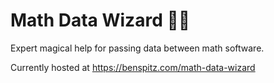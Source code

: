 # Math Data Wizard 🧙‍♂️

Expert magical help for passing data between math software.

Currently hosted at https://benspitz.com/math-data-wizard
